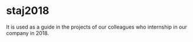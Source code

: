 # staj2018


It is used as a guide in the projects of our colleagues who internship in our company in 2018.
